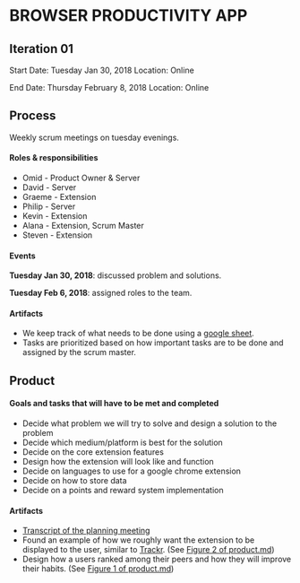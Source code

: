 # BROWSER PRODUCTIVITY APP

## Iteration 01

Start Date: Tuesday Jan 30, 2018
Location: Online
<!--- Established a product and discussed goals of the product. (NOT needed here) --->

End Date: Thursday February 8, 2018
Location: Online
<!--- Assigned roles to the team. --->

## Process

Weekly scrum meetings on tuesday evenings. 

#### Roles & responsibilities 

* Omid - Product Owner & Server
* David - Server
* Graeme - Extension
* Philip - Server
* Kevin - Extension
* Alana - Extension, Scrum Master
* Steven - Extension

#### Events

**Tuesday Jan 30, 2018**: discussed problem and solutions.

**Tuesday Feb 6, 2018**: assigned roles to the team.

#### Artifacts

* We keep track of what needs to be done using a [google sheet](https://docs.google.com/spreadsheets/d/1ajw3LIwteQi22y41BEbxs2iEJRXVpJFRMebe3P11nT4/edit#gid=0).
* Tasks are prioritized based on how important tasks are to be done and assigned by the scrum master.


## Product

#### Goals and tasks that will have to be met and completed

* Decide what problem we will try to solve and design a solution to the problem
* Decide which medium/platform is best for the solution
* Decide on the core extension features
* Design how the extension will look like and function
* Decide on languages to use for a google chrome extension
* Decide on how to store data
* Decide on a points and reward system implementation

#### Artifacts

* [Transcript of the planning meeting](https://github.com/csc301-winter-2018/project-team-02/blob/master/deliverables/Planning%20meeting%20transcript)
* Found an example of how we roughly want the extension to be displayed to the user, similar to [Trackr](https://github.com/srikarg/Trackr). (See [Figure 2 of product.md](https://github.com/csc301-winter-2018/project-team-02/blob/master/deliverables/product.md))
* Design how a users ranked among their peers and how they will improve their habits. (See [Figure 1 of product.md](https://github.com/csc301-winter-2018/project-team-02/blob/master/deliverables/product.md))

